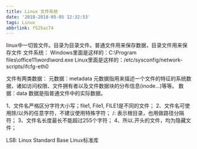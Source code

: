 ```yaml
---
title: Linux 文件系统
date: '2018-2018-05-05 12:32:53'
tags: Linux
abbrlink: f525ac74
---
```




linux中一切皆文件。目录为目录文件。普通文件用来保存数据，目录文件用来保存文件
文件系统：
Windows里面是这样的：C:\Program files\office11\word\word.exe
Linux里面是这样的：/etc/sysconfig/network-scripts/ifcfg-eth0

文件有两类数据：
元数据：metadata  元数据指用来描述一个文件的特征的系统数据，诸如访问权限、文件拥有者以及文件数据块的分布信息(inode...)等等。
数据：data  数据是指普通文件中的实际数据。

1、文件名严格区分字符大小写；file1, File1, FILE1是不同的文件；
2、文件名可使用除/以外的任意字符，不建议使用特殊字符；  /: 表示根目录，也用做路径分隔符；
3、文件名长度最长不能超过255个字符；
4、所以.开头的文件，均为隐藏文件；



LSB: Linux Standard Base Linux标准库

<!--more-->
